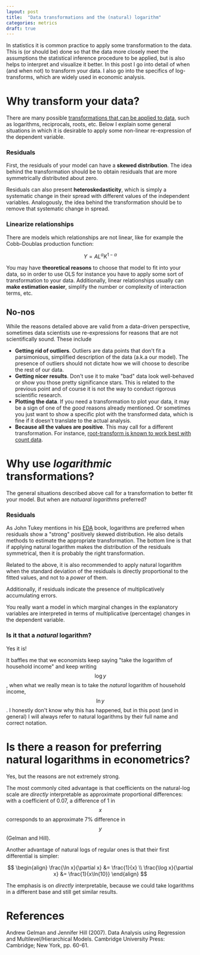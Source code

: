 ```yaml
---
layout: post
title:  "Data transformations and the (natural) logarithm"
categories: metrics
draft: true
---
```


In statistics it is common practice to apply some transformation to the data. This is (or should be) done so that the data more closely meet the assumptions the statistical inference procedure to be applied, but is also helps to interpret and visualize it better. In this post I go into detail of when (and when not) to transform your data. I also go into the specifics of log-transforms, which are widely used in economic analysis.

# Why transform your data?

There are many possible [transformations that can be applied to data](https://en.wikipedia.org/wiki/Data_transformation_(statistics)), such as logarithms, reciprocals, roots, etc. Below I explain some general situations in which it is desirable to apply some non-linear re-expression of the dependent variable.

### Residuals

First, the residuals of your model can have a **skewed distribution**. The idea behind the transformation should be to obtain residuals that are more symmetrically distributed about zero.

Residuals can also present **heteroskedasticity**, which is simply a systematic change in their spread with different values of the independent variables. Analogously, the idea behind the transformation should be to remove that systematic change in spread.

### Linearize relationships

There are models which relationships are not linear, like for example the Cobb-Doublas production function:

$$
Y = A L^\alpha K^{1-\alpha}
$$

You may have **theoretical reasons** to choose that model to fit into your data, so in order to use OLS for instance you have to apply some sort of transformation to your data. Additionally, linear relationships usually can **make estimation easier**, simplify the number or complexity of interaction terms, etc.

## No-nos

While the reasons detailed above are valid from a data-driven perspective, sometimes data scientists use re-expressions for reasons that are not scientifically sound. These include

- **Getting rid of outliers**. Outliers are data points that don't fit a parsimonious, simplified description of the data (a.k.a our model). The presence of outliers should not dictate how we will choose to describe the rest of our data.
- **Getting nicer results**. Don't use it to make "bad" data look well-behaved or show you those pretty significance stars. This is related to the previous point and of course it is not the way to conduct rigorous scientific research.
- **Plotting the data**. If you need a transformation to plot your data, it may be a sign of one of the *good* reasons already mentioned. Or sometimes you just want to show a specific plot with the transformed data, which is fine if it doesn't translate to the actual analysis.
- **Because all the values are positive**. This may call for a different transformation. For instance, [root-transform is known to work best with count data](https://www.r-bloggers.com/do-not-log-transform-count-data-bitches/).

# Why use *logarithmic* transformations?

The general situations described above call for a transformation to better fit your model. But when are *natuaral logarithms* preferred?

### Residuals

As John Tukey mentions in his [EDA](https://en.wikipedia.org/wiki/Exploratory_data_analysis) book, logarithms are preferred when residuals show a "strong" positively skewed distribution. He also details methods to estimate the appropriate transformation. The bottom line is that if applying natural logarithm makes the distribution of the residuals symmetrical, then it is probably the right transformation.

Related to the above, it is also recommended to apply natural logarithm when the standard deviation of the residuals is directly proportional to the fitted values, and not to a *power* of them.

Additionally, if residuals indicate the presence of multiplicatively accumulating errors.

You really want a model in which marginal changes in the explanatory variables are interpreted in terms of multiplicative (percentage) changes in the dependent variable.

### Is it that a *natural* logarithm?

Yes it is!

It baffles me that we economists keep saying "take the logarithm of household income" and keep writing $$\log{y}$$, when what we really mean is to take the *natural* logarithm of household income, $$\ln{y}$$. I honestly don't know why this has happened, but in this post (and in general) I will always refer to natural logarithms by their full name and correct notation.

# Is there a reason for preferring natural logarithms in econometrics?

Yes, but the reasons are not extremely strong.

The most commonly cited advantage is that coefficients on the natural-log scale are *directly* interpretable as approximate proportional differences: with a coefficient of 0.07, a difference of 1 in $$x$$ corresponds to an approximate 7% difference in $$y$$ (Gelman and Hill).

Another advantage of natural logs of regular ones is that their first differential is simpler:

$$
\begin{align}
\frac{\ln x}{\partial x} &= \frac{1}{x} \\
\frac{\log x}{\partial x} &= \frac{1}{x\ln{10}}
\end{align}
$$

The emphasis is on *directly* interpretable, because we could take logarithms in a different base and still get similar results.



# References
Andrew Gelman and Jennifer Hill (2007). Data Analysis using Regression and Multilevel/Hierarchical Models. Cambridge University Press: Cambridge; New York, pp. 60-61.
